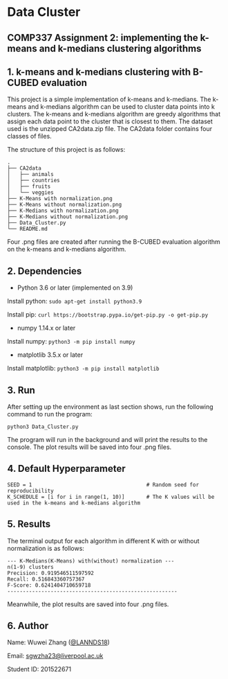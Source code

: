 # Data Cluster
## COMP337 Assignment 2: implementing the k-means and k-medians clustering algorithms

## 1. k-means and k-medians clustering with B-CUBED evaluation
This project is a simple implementation of k-means and k-medians. The k-means and k-medians algorithm can be used to cluster data points into k clusters. 
The k-means and k-medians algorithm are greedy algorithms that assign each data point to the cluster that is closest to them. 
The dataset used is the unzipped CA2data.zip file. The CA2data folder contains four classes of files.

The structure of this project is as follows:
```
.
├── CA2data
│   ├── animals
│   ├── countries
│   ├── fruits
│   └── veggies
├── K-Means with normalization.png
├── K-Means without normalization.png
├── K-Medians with normalization.png
├── K-Medians without normalization.png
├── Data_Cluster.py
└── README.md

```

Four .png files are created after running the B-CUBED evaluation algorithm on the k-means and k-medians algorithm.


## 2. Dependencies

- Python 3.6 or later (implemented on 3.9)

Install python: `sudo apt-get install python3.9`

Install pip: `curl https://bootstrap.pypa.io/get-pip.py -o get-pip.py`

- numpy 1.14.x or later

Install numpy: `python3 -m pip install numpy`

- matplotlib 3.5.x or later

Install matplotlib: `python3 -m pip install matplotlib`

## 3. Run
After setting up the environment as last section shows, run the following command to run the program:

`python3 Data_Cluster.py`

The program will run in the background and will print the results to the console.
The plot results will be saved into four .png files.

## 4. Default Hyperparameter

```
SEED = 1                                     # Random seed for reproducibility
K_SCHEDULE = [i for i in range(1, 10)]       # The K values will be used in the k-means and k-medians algorithm
```

## 5. Results

The terminal output for each algorithm in different K with or without normalization is as follows:

```
--- K-Medians(K-Means) with(without) normalization ---
n(1-9) clusters
Precision: 0.919546511597592
Recall: 0.516843360757367
F-Score: 0.6241404710659718
-------------------------------------------------------
```
Meanwhile, the plot results are saved into four .png files.

## 6. Author
Name: Wuwei Zhang ([@LANNDS18](https://github.com/LANNDS18))

Email: sgwzha23@liverpool.ac.uk

Student ID: 201522671
